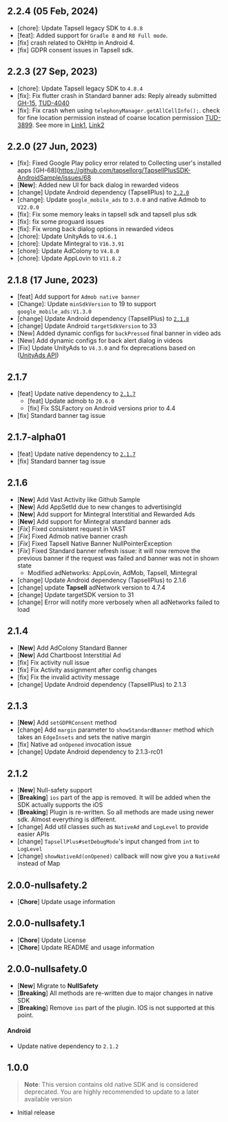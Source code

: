 
## 2.2.4 (05 Feb, 2024)
- [chore]: Update Tapsell legacy SDK to `4.8.8`
- [feat]: Added support for `Gradle 8` and `R8 Full mode`.
- [fix] crash related to OkHttp in Android 4.
- [fix] GDPR consent issues in Tapsell sdk.

## 2.2.3 (27 Sep, 2023)
- [chore]: Update Tapsell legacy SDK to `4.8.4`
- [fix]: Fix flutter crash in Standard banner ads: Reply already submitted [GH-15](https://github.com/tapsellorg/TapsellPlusSDK-FlutterPlugin/issues/15), [TUD-4040](https://jira.pegah.tech/browse/TUD-4040)
- [fix]: Fix crash when using `telephonyManager.getAllCellInfo();`. check for fine location permission instead of coarse location permission [TUD-3899](https://jira.pegah.tech/browse/TUD-3899). See more in [Link1](https://stackoverflow.com/a/63246124/8291919), [Link2](https://developer.android.com/reference/android/telephony/TelephonyManager#getAllCellInfo())

## 2.2.0 (27 Jun, 2023)
- [fix]: Fixed Google Play policy error related to Collecting user's installed apps [GH-68](https://github.com/tapsellorg/TapsellPlusSDK-AndroidSample/issues/68
- [**New**]: Added new UI for back dialog in rewarded videos
- [change] Update Android dependency (TapsellPlus) to [`2.2.0`](https://docs.tapsell.ir/plus-sdk/android/main/#20220621-220)
- [change]: Update `google_mobile_ads` to `3.0.0` and native Admob to `V22.0.0`
- [fix]: Fix some memory leaks in tapsell sdk and tapsell plus sdk
- [fix]: fix some proguard issues
- [fix]: Fix wrong back dialog options in rewarded videos
- [chore]: Update UnityAds to `V4.6.1`
- [chore]: Update Mintegral to `V16.3.91`
- [chore]: Update AdColony to `V4.8.0`
- [chore]: Update AppLovin to `V11.8.2`

## 2.1.8 (17 June, 2023)
- [feat] Add support for `Admob native banner`
- [Change]: Update `minSdkVersion` to 19 to support `google_mobile_ads:V1.3.0`
- [change] Update Android dependency (TapsellPlus) to [`2.1.8`](https://docs.tapsell.ir/plus-sdk/android/main/#v218---20221121)
- [change] Update Android `targetSdkVersion` to 33
- [New] Added dynamic configs for `backPressed` final banner in video ads
- [New] Add dynamic configs for back alert dialog in videos
- [Fix] Update UnityAds to `V4.3.0` and fix deprecations based on ([UnityAds API](https://docs.unity.com/ads/UnityAPI.html))

## 2.1.7 
- [feat] Update native dependency to [`2.1.7`](https://docs.tapsell.ir/plus-sdk/android/main/#v217---20220328)
  - [feat] Update admob to `20.6.0`
  - [fix] Fix SSLFactory on Android versions prior to 4.4
- [fix] Standard banner tag issue

## 2.1.7-alpha01
- [feat] Update native dependency to [`2.1.7`](https://docs.tapsell.ir/plus-sdk/android/main/#v217---20220328)
- [fix] Standard banner tag issue

## 2.1.6
- [**New**] Add Vast Activity like Github Sample
- [**New**] Add AppSetId due to new changes to advertisingId
- [**New**] Add support for Mintegral Interstitial and Rewarded Ads
- [**New**] Add support for Mintegral standard banner ads
- [*Fix*] Fixed consistent request in VAST  
- [*Fix*] Fixed Admob native banner crash 
- [*Fix*] Fixed Tapsell Native Banner NullPointerException
- [*Fix*] Fixed Standard banner refresh issue: it will now remove the previous banner if the request was failed and banner was not in shown state
    - Modified adNetworks: AppLovin, AdMob, Tapsell, Mintegral
- [change] Update Android dependency (TapsellPlus) to 2.1.6
- [change] update **Tapsell** adNetwork version to 4.7.4
- [change] Update targetSDK version to 31
- [change] Error will notify more verbosely when all adNetworks failed to load

## 2.1.4
- [**New**] Add AdColony Standard Banner
- [**New**] Add Chartboost Interstitial Ad
- [fix] Fix activity null issue
- [fix] Fix Activity assignment after config changes
- [fix] Fix the invalid activity message
- [change] Update Android dependency (TapsellPlus) to 2.1.3


## 2.1.3
- [**New**] Add `setGDPRConsent` method
- [change] Add `margin` parameter to `showStandardBanner` method which takes an `EdgeInsets` and sets the native margin
- [fix] Native ad `onOpened` invocation issue
- [change] Update Android dependency to 2.1.3-rc01

## 2.1.2
- [**New**] Null-safety support
- [**Breaking**] `ios` part of the app is removed. It will be added when the SDK actually supports the iOS
- [**Breaking**] Plugin is re-written. So all methods are made using newer sdk. Almost everything is different.
- [change] Add util classes such as `NativeAd` and `LogLevel` to provide easier APIs
- [change] `TapsellPlus#setDebugMode`'s input changed from `int` to `LogLevel`
- [change] `showNativeAd(onOpened)` callback will now give you a `NativeAd` instead of Map


## 2.0.0-nullsafety.2
- [**Chore**] Update usage information

## 2.0.0-nullsafety.1
- [**Chore**] Update License
- [**Chore**] Update README and usage information

## 2.0.0-nullsafety.0
- [**New**] Migrate to **NullSafety**
- [**Breaking**] All methods are re-written due to major changes in native SDK
- [**Breaking**] Remove `ios` part of the plugin. IOS is not supported at this point.

#### Android
- Update native dependency to `2.1.2`


## 1.0.0

> **Note**: This version contains old native SDK and is considered deprecated. You are highly recommended to update to a later available version

- Initial release
